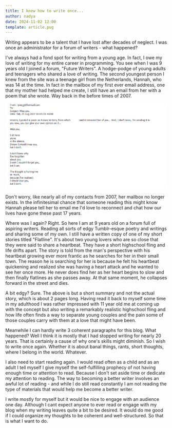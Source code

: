 ```yaml
---
title: I knew how to write once...
author: nadya
date: 2024-11-02 12:00
template: article.pug
---
```


Writing appears to be a talent that I have lost after decades of neglect. I was once an administrator for a forum of writers - what happened?

<span class="more"></span>

I've always had a fond spot for writing from a young age. In fact, I owe my love of writing for my entire career in programming. You see when I was 9 years old I joined a forum, "Future Writers". A hodge-podge of young adults and teenagers who shared a love of writing. The second youngest person I knew from the site was a teenage girl from the Netherlands, Hannah, who was 14 at the time. In fact in the mailbox of my first ever email address, one that my mother had helped me create, I still have an email from her with a poem that she wrote. Way back in the before times of 2007.

![Miss You by Hannah / XxWaterVampire17xX](./images/miss-you.png)

Don't worry, like nearly all of my contacts from 2007, her mailbox no longer exists. In the infinitesimal chance that someone reading this might know Hannah please tell her to email me I'd love to reconnect and chat how our lives have gone these past 17 years.

Where was I again? Right. So here I am at 9 years old on a forum full of aspiring writers. Reading all sorts of edgy Tumblr-esque poetry and writings and sharing some of my own. I still have a written copy of one of my short stories titled "Flatline". It's about two young lovers who are so close that they were said to share a heartbeat. They have a short highschool fling and life drifts apart. The story is told from the man's perspective with his heartbeat growing ever more frantic as he searches for her in their small town. The reason he is searching for her is because he felt his heartbeat quickening and realized she was having a heart attack and he wanted to see her once more. He never does find her as her heart begins to slow and then finally flatlines as she passes away. At that same moment, he collapses forward in the street and dies.

A bit edgy? Sure. The above is but a short summary and not the actual story, which is about 2 pages long. Having read it back to myself some time in my adulthood I was rather impressed with 11 year old me at coming up with the concept but also writing a remarkably realistic highschool fling and how life often finds a way to separate young couples and the pain some of those couples carry with them at a love that might have been.

Meanwhile I can hardly write 3 coherent paragraphs for this blog. What happened? Well I think it is mostly that I had stopped writing for nearly 20 years. That is certainly a cause of why one's skills might diminish. So I wish to write once again. Whether it is about banal things, rants, short thoughts, where I belong in the world. Whatever.

I also need to start reading again. I would read often as a child and as an adult I tell myself I give myself the self-fulfilling prophecy of not having enough time or attention to read. Because I don't set aside time or dedicate my attention to reading. The way to becoming a better writer involves an awful lot of reading - and while I do still read constantly I am not reading the type of materials that would help me become a better writer.

I write mostly for myself but it would be nice to engage with an audience one day. Although I cant expect anyone to ever read or engage with my blog when my writing leaves quite a bit to be desired. It would do me good if I could organize my thoughts to be coherent and well-structured. So that is what I want to do.
